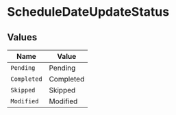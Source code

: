 # ScheduleDateUpdateStatus


## Values

| Name        | Value       |
| ----------- | ----------- |
| `Pending`   | Pending     |
| `Completed` | Completed   |
| `Skipped`   | Skipped     |
| `Modified`  | Modified    |